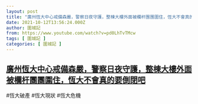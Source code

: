 ```yaml
---
layout: post
title: "廣州恆大中心戒備森嚴，警察日夜守護，整棟大樓外面被欄杆團團圍住，恆大不會真的要倒閉吧"
date: 2021-10-12T13:56:24.000Z
author: 圍城記
from: https://www.youtube.com/watch?v=pd0LhTvTMcw
tags: [ 圍城記 ]
categories: [ 圍城記 ]
---
```

<!--1634046984000-->
[廣州恆大中心戒備森嚴，警察日夜守護，整棟大樓外面被欄杆團團圍住，恆大不會真的要倒閉吧](https://www.youtube.com/watch?v=pd0LhTvTMcw)
------

<div>
#恆大破產  #恆大現狀 #恆大危機
</div>
